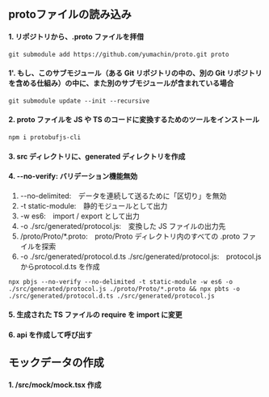 ## protoファイルの読み込み


#### 1. リポジトリから、.proto ファイルを拝借
```
git submodule add https://github.com/yumachin/proto.git proto
```
#### 1'. もし、このサブモジュール（ある Git リポジトリの中の、別の Git リポジトリを含める仕組み）の中に、また別のサブモジュールが含まれている場合
```
git submodule update --init --recursive
```
#### 2. proto ファイルを JS や TS のコードに変換するためのツールをインストール
```
npm i protobufjs-cli
```
#### 3. src ディレクトリに、generated ディレクトリを作成
#### 4. --no-verify: バリデーション機能無効
   1. --no-delimited:　データを連続して送るために「区切り」を無効
   2. -t static-module:　静的モジュールとして出力
   3. -w es6:　import / export として出力
   4. -o ./src/generated/protocol.js:　変換した JS ファイルの出力先
   5. /proto/Proto/*.proto:　proto/Proto ディレクトリ内のすべての .proto ファイルを探索
   6. -o ./src/generated/protocol.d.ts ./src/generated/protocol.js:　protocol.js からprotocol.d.ts を作成
```
npx pbjs --no-verify --no-delimited -t static-module -w es6 -o ./src/generated/protocol.js ./proto/Proto/*.proto && npx pbts -o ./src/generated/protocol.d.ts ./src/generated/protocol.js
```
#### 5. 生成された TS ファイルの require を import に変更
#### 6. api を作成して呼び出す


## モックデータの作成
#### 1. /src/mock/mock.tsx 作成